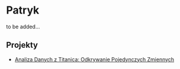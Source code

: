 
# Patryk

to be added...

## Projekty

- [Analiza Danych z Titanica: Odkrywanie Pojedynczych Zmiennych](/od-zera-do-ai-portfolio/projects/titanic/eda_variables_dependency/)
